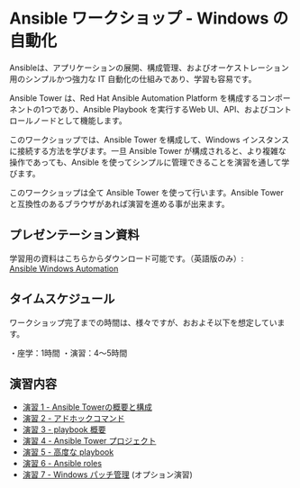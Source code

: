 # Ansible ワークショップ - Windows の自動化

Ansibleは、アプリケーションの展開、構成管理、およびオーケストレーション用のシンプルかつ強力な IT 自動化の仕組みであり、学習も容易です。  

Ansible Tower は、Red Hat Ansible Automation Platform を構成するコンポーネントの1つであり、Ansible Playbook を実行するWeb UI、API、およびコントロールノードとして機能します。  

このワークショップでは、Ansible Tower を構成して、Windows インスタンスに接続する方法を学びます。一旦 Ansible Tower が構成されると、より複雑な操作であっても、Ansible を使ってシンプルに管理できることを演習を通して学びます。  

このワークショップは全て Ansible Tower を使って行います。Ansible Tower と互換性のあるブラウザがあれば演習を進める事が出来ます。  

## プレゼンテーション資料  

学習用の資料はこちらからダウンロード可能です。（英語版のみ）:  
[Ansible Windows Automation](../../decks/ansible_windows.pdf)

## タイムスケジュール

ワークショップ完了までの時間は、様々ですが、おおよそ以下を想定しています。  

・座学：1時間
・演習：4～5時間

## 演習内容

- [演習 1 - Ansible Towerの概要と構成](1-tower)
- [演習 2 - アドホックコマンド](2-adhoc)
- [演習 3 - playbook 概要](3-playbook)
- [演習 4 - Ansible Tower プロジェクト](4-projects)
- [演習 5 - 高度な playbook](5-adv-playbook)
- [演習 6 - Ansible roles](6-roles)
- [演習 7 - Windows パッチ管理](7-win-patch) (オプション演習)

